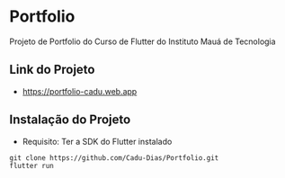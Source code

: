 # Portfolio

Projeto de Portfolio do Curso de Flutter do Instituto Mauá de Tecnologia

## Link do Projeto
- https://portfolio-cadu.web.app


## Instalação do Projeto

- Requisito:
    Ter a SDK do Flutter instalado

```
git clone https://github.com/Cadu-Dias/Portfolio.git
flutter run 
```
